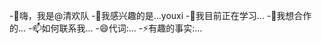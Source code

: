 -👋嗨，我是@清欢队
-👀我感兴趣的是...youxi
-🌱我目前正在学习...
-💞我想合作的️...
-📫如何联系我...
-😄代词:...
-⚡有趣的事实:...

<!---
清欢队是一个✨特殊的✨存储库,因为它的" README.md "(该文件)出现在您的开源代码库个人资料中。
您可以单击预览链接来查看您的更改。
--->
